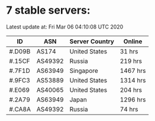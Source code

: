 # 7 stable servers:

Latest update at: Fri Mar 06 04:10:08 UTC 2020

| ID | ASN | Server Country | Online |
| -- | --- | -------------- | ------ |
| #.D09B | AS174 | United States | 31 hrs |
| #.15CF | AS49392 | Russia | 219 hrs |
| #.7F1D | AS63949 | Singapore | 1467 hrs |
| #.9FC3 | AS53889 | United States | 1314 hrs |
| #.E069 | AS40065 | United States | 204 hrs |
| #.2A79 | AS63949 | Japan | 1296 hrs |
| #.CA8A | AS49392 | Russia | 74 hrs |

